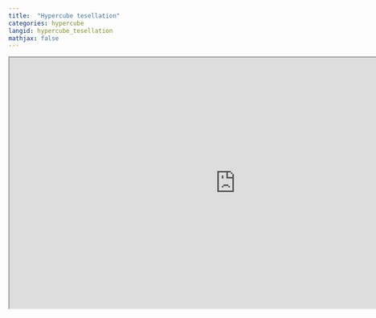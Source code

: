 ```yaml
---
title:  "Hypercube tesellation"
categories: hypercube
langid: hypercube_tesellation
mathjax: false
---
```


<iframe width="900" height="500"
	src="https://www.youtube.com/embed/16DVJXYWa7U?rel=0">
</iframe>
